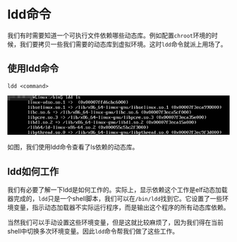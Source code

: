# ldd命令

我们有时需要知道一个可执行文件依赖哪些动态库。例如配置`chroot`环境的时候，我们要拷贝一些我们需要的动态库到虚拟环境。这时`ldd`命令就派上用场了。

## 使用ldd命令

```
ldd <command>
```

![](res/1.png)

如图，我们使用ldd命令查看了ls依赖的动态库。

## ldd如何工作

我们有必要了解一下ldd是如何工作的。实际上，显示依赖这个工作是elf动态加载器完成的，`ldd`只是一个shell脚本，我们可以在`/bin/ldd`找到它。它设置了一些环境变量，指示动态加载器不实际运行程序，而是输出这个程序的所有动态库依赖。

当然我们可以手动设置这些环境变量，但是这就比较麻烦了，因为我们得在当前shell中切换多次环境变量。因此`ldd`命令帮我们做了这些工作。
